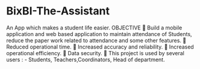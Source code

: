 # BixBI-The-Assistant
An App which makes a  student life easier.
OBJECTIVE 
 Build a mobile application and web based application to maintain attendance of Students, reduce the paper work related to attendance and some other features.
 Reduced operational time. 
 Increased accuracy and reliability. 
 Increased operational efficiency. 
 Data security. 
 This project is used by several users : - Students, Teachers,Coordinators, Head of department.

